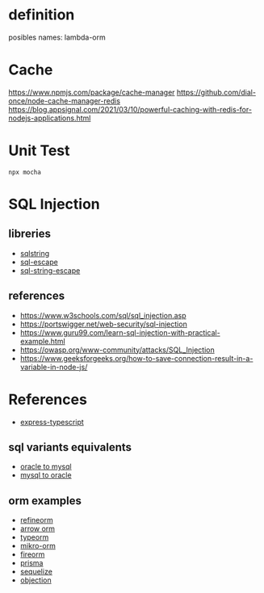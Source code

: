 

# definition
posibles names: lambda-orm

# Cache
https://www.npmjs.com/package/cache-manager
https://github.com/dial-once/node-cache-manager-redis
https://blog.appsignal.com/2021/03/10/powerful-caching-with-redis-for-nodejs-applications.html

# Unit Test
```
npx mocha
```

# SQL Injection

## libreries
- [sqlstring](https://github.com/mysqljs/sqlstring)
- [sql-escape](https://www.npmjs.com/package/sql-escape)
- [sql-string-escape](https://www.npmjs.com/package/sql-string-escape)

## references
- https://www.w3schools.com/sql/sql_injection.asp
- https://portswigger.net/web-security/sql-injection
- https://www.guru99.com/learn-sql-injection-with-practical-example.html
- https://owasp.org/www-community/attacks/SQL_Injection
- https://www.geeksforgeeks.org/how-to-save-connection-result-in-a-variable-in-node-js/



# References
- [express-typescript](https://rsbh.dev/blog/rest-api-with-express-typescript)

## sql variants equivalents
- [oracle to mysql](https://sqlines.com/oracle-to-mysql)
- [mysql to oracle](https://sqlines.com/mysql-to-oracle)
## orm examples
- [refineorm](https://www.npmjs.com/package/refineorm)
- [arrow orm](https://www.npmjs.com/package/arrow-orm)
- [typeorm](https://github.com/typeorm/typeorm)
- [mikro-orm](https://github.com/mikro-orm/mikro-orm)
- [fireorm](https://github.com/wovalle/fireorm)
- [prisma](https://github.com/prisma/prisma)
- [sequelize](https://github.com/sequelize/sequelize)
- [objection](https://github.com/Vincit/objection.js)

